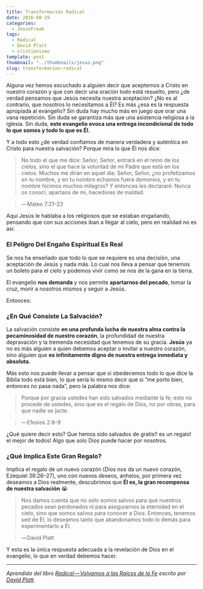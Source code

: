 ```yaml
---
title: Transformación Radical
date: 2016-08-29
categories:
  - JesusFreak
tags:
  - Radical
  - David Platt
  - cristianismo
template: post
thumbnail: "../thumbnails/jesus.png"
slug: transformacion-radical
---
```


Alguna vez hemos escuchado a alguien decir que aceptemos a Cristo en nuestro corazón y que con decir una oración todo está resuelto, pero ¿de verdad pensamos que Jesús necesita nuestra aceptación? ¿No es al contrario, que nosotros lo necesitamos a Él? Es más ¿esa es la respuesta apropiada al evangelio? Sin duda hay mucho más en juego que orar una vana repetición. Sin duda se garantiza más que una asistencia religiosa a la iglesia. Sin duda, **este evangelio evoca una entrega incondicional de todo lo que somos y todo lo que es Él.**

Y a todo esto ¿de verdad confiamos de manera verdadera y auténtica en Cristo para nuestra salvación? Porque mira lo que Él nos dice:

> No todo el que me dice: Señor, Señor, entrará en el reino de los cielos, sino el que hace la voluntad de mi Padre que está en los cielos. Muchos me dirán en aquel día: Señor, Señor, ¿no profetizamos en tu nombre, y en tu nombre echamos fuera demonios, y en tu nombre hicimos muchos milagros? Y entonces les declararé: Nunca os conocí; apartaos de mí, hacedores de maldad.

> — Mateo 7:21–23

Aquí Jesús le hablaba a los religiosos que se estaban engañando, pensando que con sus acciones iban a llegar al cielo, pero en realidad no es así.

### El Peligro Del Engaño Espiritual Es Real

Se nos ha enseñado que todo lo que se requiere es una decisión, una aceptación de Jesús y nada más. Lo cual nos lleva a pensar que tenemos un boleto para el cielo y podemos vivir como se nos de la gana en la tierra.

El evangelio **nos demanda** y nos permite **apartarnos del pecado**, tomar la cruz, morir a nosotros mismos y seguir a Jesús.

Entonces:

### ¿En Qué Consiste La Salvación?

La salvación consiste **en una profunda lucha de nuestra alma contra la pecaminosidad de nuestro corazón**, la profundidad de nuestra depravación y la tremenda necesidad que tenemos de su gracia. **Jesús** ya no es más alguien a quien debemos aceptar o invitar a nuestro corazón, sino alguien que **es infinitamente digno de nuestra entrega inmediata y absoluta.**

Más esto nos puede llevar a pensar que si obedecemos todo lo que dice la Biblia todo está bien, lo que sería lo mismo decir que si “me porto bien, entonces no pasa nada”, pero la palabra nos dice:

> Porque por gracia ustedes han sido salvados mediante la fe; esto no procede de ustedes, sino que es el regalo de Dios, no por obras, para que nadie se jacte.

> — Efesios 2:8–9

¿Qué quiere decir esto? Que hemos sido salvados de gratis!! es un regalo! el mejor de todos! Algo que solo Dios puede hacer por nosotros.

### ¿Qué Implica Este Gran Regalo?

Implica el regalo de un nuevo corazón (Dios nos da un nuevo corazón, Ezequiel 36:26–27), uno con nuevos deseos, anhelos, por primera vez deseamos a Dios realmente, descubrimos que **Él es, la gran recompensa de nuestra salvación** 😭

> Nos damos cuenta que no solo somos salvos para que nuestros pecados sean perdonados ni para asegurarnos la eternidad en el cielo, sino que somos salvos para conocer a Dios. Entonces, tenemos sed de Él, lo deseamos tanto que abandonamos todo lo demás para experimentarlo a Él.

> — David Platt

Y esta es la única respuesta adecuada a la revelación de Dios en el evangelio, lo que en verdad debemos hacer.

---

_Aprendido del libro_ [_Radical — Volvamos a las Raíces de la Fe_](http://www.radical.net/store/list/?cat=9&item=95 "Radical Book") _escrito por_ [_David Platt_](https://twitter.com/plattdavid "David Platt Twitter")_._
